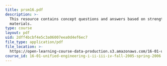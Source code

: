 ```yaml
---
title: prsm16.pdf
description: >-
  This resource contains concept questions and answers based on strength of
  materials.
type: course
layout: pdf
uid: 2dff4bcbf4e5c3a06007eea0d4ef6ec7
file_type: application/pdf
file_location: >-
  https://open-learning-course-data-production.s3.amazonaws.com/16-01-unified-engineering-i-ii-iii-iv-fall-2005-spring-2006/2dff4bcbf4e5c3a06007eea0d4ef6ec7_prsm16.pdf
course_id: 16-01-unified-engineering-i-ii-iii-iv-fall-2005-spring-2006
---
```

